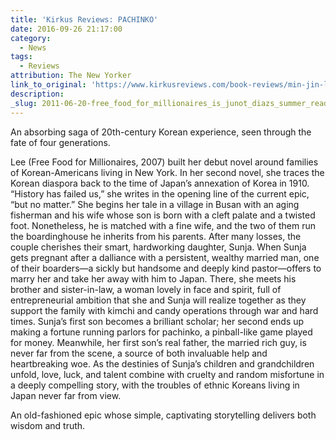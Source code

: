 ```yaml
---
title: 'Kirkus Reviews: PACHINKO'
date: 2016-09-26 21:17:00
category:
  - News
tags:
  - Reviews
attribution: The New Yorker
link_to_original: 'https://www.kirkusreviews.com/book-reviews/min-jin-lee/pachinko/'
description:
_slug: 2011-06-20-free_food_for_millionaires_is_junot_diazs_summer_reading_pick_at_the_new_yo
---
```



An absorbing saga of 20th-century Korean experience, seen through the fate of four generations.

Lee (Free Food for Millionaires, 2007) built her debut novel around families of Korean-Americans living in New York. In her second novel, she traces the Korean diaspora back to the time of Japan’s annexation of Korea in 1910. “History has failed us,” she writes in the opening line of the current epic, “but no matter.” She begins her tale in a village in Busan with an aging fisherman and his wife whose son is born with a cleft palate and a twisted foot. Nonetheless, he is matched with a fine wife, and the two of them run the boardinghouse he inherits from his parents. After many losses, the couple cherishes their smart, hardworking daughter, Sunja. When Sunja gets pregnant after a dalliance with a persistent, wealthy married man, one of their boarders—a sickly but handsome and deeply kind pastor—offers to marry her and take her away with him to Japan. There, she meets his brother and sister-in-law, a woman lovely in face and spirit, full of entrepreneurial ambition that she and Sunja will realize together as they support the family with kimchi and candy operations through war and hard times. Sunja’s first son becomes a brilliant scholar; her second ends up making a fortune running parlors for pachinko, a pinball-like game played for money. Meanwhile, her first son’s real father, the married rich guy, is never far from the scene, a source of both invaluable help and heartbreaking woe. As the destinies of Sunja’s children and grandchildren unfold, love, luck, and talent combine with cruelty and random misfortune in a deeply compelling story, with the troubles of ethnic Koreans living in Japan never far from view.

An old-fashioned epic whose simple, captivating storytelling delivers both wisdom and truth.